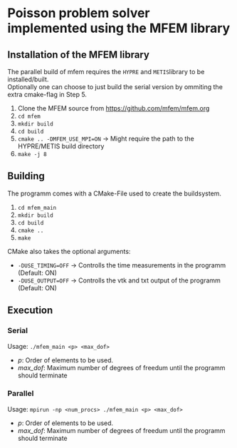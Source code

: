 # Poisson problem solver implemented using the MFEM library

## Installation of the MFEM library
The parallel build of mfem requires the `HYPRE` and `METIS`library to be installed/built.   
Optionally one can choose to just build the serial version by ommiting the extra cmake-flag in Step 5.
1. Clone the MFEM source from https://github.com/mfem/mfem.org
2. `cd mfem`
3. `mkdir build`
4. `cd build`
5. `cmake .. -DMFEM_USE_MPI=ON` -> Might require the path to the HYPRE/METIS build directory
6. `make -j 8`

## Building
The programm comes with a CMake-File used to create the buildsystem. 
1. `cd mfem_main`
2. `mkdir build`
3. `cd build`
4. `cmake ..`
5. `make`

CMake also takes the optional arguments:
- `-DUSE_TIMING=OFF` -> Controlls the time measurements in the programm (Default: ON)
- `-DUSE_OUTPUT=OFF` -> Controlls the vtk and txt output of the programm (Default: ON)

## Execution
### Serial
Usage: `./mfem_main <p> <max_dof>`
- _p_: Order of elements to be used.
- _max\_dof_: Maximum number of degrees of freedum until the programm should terminate  

### Parallel
Usage: `mpirun -np <num_procs> ./mfem_main <p> <max_dof>`
- _p_: Order of elements to be used.
- _max\_dof_: Maximum number of degrees of freedum until the programm should terminate